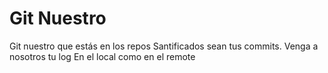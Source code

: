 # Git Nuestro

Git nuestro que estás en los repos 
Santificados sean tus commits.
Venga a nosotros tu log
En el local como en el remote